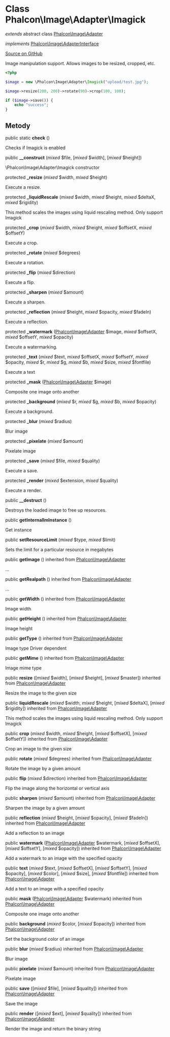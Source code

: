 # Class **Phalcon\\Image\\Adapter\\Imagick**

*extends* abstract class [Phalcon\Image\Adapter](/en/3.1.2/api/Phalcon_Image_Adapter)

*implements* [Phalcon\Image\AdapterInterface](/en/3.1.2/api/Phalcon_Image_AdapterInterface)

<a href="https://github.com/phalcon/cphalcon/blob/master/phalcon/image/adapter/imagick.zep" class="btn btn-default btn-sm">Source on GitHub</a>

Image manipulation support. Allows images to be resized, cropped, etc.

```php
<?php

$image = new \Phalcon\Image\Adapter\Imagick("upload/test.jpg");

$image->resize(200, 200)->rotate(90)->crop(100, 100);

if ($image->save()) {
    echo "success";
}

```

## Metody

public static **check** ()

Checks if Imagick is enabled

public **__construct** (*mixed* $file, [*mixed* $width], [*mixed* $height])

\\Phalcon\\Image\\Adapter\\Imagick constructor

protected **_resize** (*mixed* $width, *mixed* $height)

Execute a resize.

protected **_liquidRescale** (*mixed* $width, *mixed* $height, *mixed* $deltaX, *mixed* $rigidity)

This method scales the images using liquid rescaling method. Only support Imagick

protected **_crop** (*mixed* $width, *mixed* $height, *mixed* $offsetX, *mixed* $offsetY)

Execute a crop.

protected **_rotate** (*mixed* $degrees)

Execute a rotation.

protected **_flip** (*mixed* $direction)

Execute a flip.

protected **_sharpen** (*mixed* $amount)

Execute a sharpen.

protected **_reflection** (*mixed* $height, *mixed* $opacity, *mixed* $fadeIn)

Execute a reflection.

protected **_watermark** ([Phalcon\Image\Adapter](/en/3.1.2/api/Phalcon_Image_Adapter) $image, *mixed* $offsetX, *mixed* $offsetY, *mixed* $opacity)

Execute a watermarking.

protected **_text** (*mixed* $text, *mixed* $offsetX, *mixed* $offsetY, *mixed* $opacity, *mixed* $r, *mixed* $g, *mixed* $b, *mixed* $size, *mixed* $fontfile)

Execute a text

protected **_mask** ([Phalcon\Image\Adapter](/en/3.1.2/api/Phalcon_Image_Adapter) $image)

Composite one image onto another

protected **_background** (*mixed* $r, *mixed* $g, *mixed* $b, *mixed* $opacity)

Execute a background.

protected **_blur** (*mixed* $radius)

Blur image

protected **_pixelate** (*mixed* $amount)

Pixelate image

protected **_save** (*mixed* $file, *mixed* $quality)

Execute a save.

protected **_render** (*mixed* $extension, *mixed* $quality)

Execute a render.

public **__destruct** ()

Destroys the loaded image to free up resources.

public **getInternalImInstance** ()

Get instance

public **setResourceLimit** (*mixed* $type, *mixed* $limit)

Sets the limit for a particular resource in megabytes

public **getImage** () inherited from [Phalcon\Image\Adapter](/en/3.1.2/api/Phalcon_Image_Adapter)

...

public **getRealpath** () inherited from [Phalcon\Image\Adapter](/en/3.1.2/api/Phalcon_Image_Adapter)

...

public **getWidth** () inherited from [Phalcon\Image\Adapter](/en/3.1.2/api/Phalcon_Image_Adapter)

Image width

public **getHeight** () inherited from [Phalcon\Image\Adapter](/en/3.1.2/api/Phalcon_Image_Adapter)

Image height

public **getType** () inherited from [Phalcon\Image\Adapter](/en/3.1.2/api/Phalcon_Image_Adapter)

Image type Driver dependent

public **getMime** () inherited from [Phalcon\Image\Adapter](/en/3.1.2/api/Phalcon_Image_Adapter)

Image mime type

public **resize** ([*mixed* $width], [*mixed* $height], [*mixed* $master]) inherited from [Phalcon\Image\Adapter](/en/3.1.2/api/Phalcon_Image_Adapter)

Resize the image to the given size

public **liquidRescale** (*mixed* $width, *mixed* $height, [*mixed* $deltaX], [*mixed* $rigidity]) inherited from [Phalcon\Image\Adapter](/en/3.1.2/api/Phalcon_Image_Adapter)

This method scales the images using liquid rescaling method. Only support Imagick

public **crop** (*mixed* $width, *mixed* $height, [*mixed* $offsetX], [*mixed* $offsetY]) inherited from [Phalcon\Image\Adapter](/en/3.1.2/api/Phalcon_Image_Adapter)

Crop an image to the given size

public **rotate** (*mixed* $degrees) inherited from [Phalcon\Image\Adapter](/en/3.1.2/api/Phalcon_Image_Adapter)

Rotate the image by a given amount

public **flip** (*mixed* $direction) inherited from [Phalcon\Image\Adapter](/en/3.1.2/api/Phalcon_Image_Adapter)

Flip the image along the horizontal or vertical axis

public **sharpen** (*mixed* $amount) inherited from [Phalcon\Image\Adapter](/en/3.1.2/api/Phalcon_Image_Adapter)

Sharpen the image by a given amount

public **reflection** (*mixed* $height, [*mixed* $opacity], [*mixed* $fadeIn]) inherited from [Phalcon\Image\Adapter](/en/3.1.2/api/Phalcon_Image_Adapter)

Add a reflection to an image

public **watermark** ([Phalcon\Image\Adapter](/en/3.1.2/api/Phalcon_Image_Adapter) $watermark, [*mixed* $offsetX], [*mixed* $offsetY], [*mixed* $opacity]) inherited from [Phalcon\Image\Adapter](/en/3.1.2/api/Phalcon_Image_Adapter)

Add a watermark to an image with the specified opacity

public **text** (*mixed* $text, [*mixed* $offsetX], [*mixed* $offsetY], [*mixed* $opacity], [*mixed* $color], [*mixed* $size], [*mixed* $fontfile]) inherited from [Phalcon\Image\Adapter](/en/3.1.2/api/Phalcon_Image_Adapter)

Add a text to an image with a specified opacity

public **mask** ([Phalcon\Image\Adapter](/en/3.1.2/api/Phalcon_Image_Adapter) $watermark) inherited from [Phalcon\Image\Adapter](/en/3.1.2/api/Phalcon_Image_Adapter)

Composite one image onto another

public **background** (*mixed* $color, [*mixed* $opacity]) inherited from [Phalcon\Image\Adapter](/en/3.1.2/api/Phalcon_Image_Adapter)

Set the background color of an image

public **blur** (*mixed* $radius) inherited from [Phalcon\Image\Adapter](/en/3.1.2/api/Phalcon_Image_Adapter)

Blur image

public **pixelate** (*mixed* $amount) inherited from [Phalcon\Image\Adapter](/en/3.1.2/api/Phalcon_Image_Adapter)

Pixelate image

public **save** ([*mixed* $file], [*mixed* $quality]) inherited from [Phalcon\Image\Adapter](/en/3.1.2/api/Phalcon_Image_Adapter)

Save the image

public **render** ([*mixed* $ext], [*mixed* $quality]) inherited from [Phalcon\Image\Adapter](/en/3.1.2/api/Phalcon_Image_Adapter)

Render the image and return the binary string